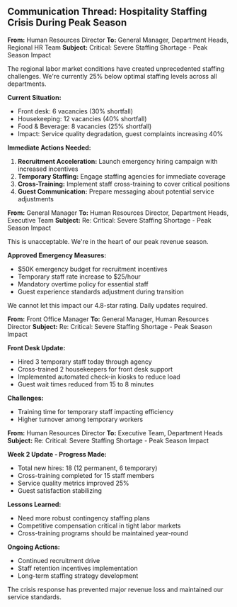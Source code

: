## Communication Thread: Hospitality Staffing Crisis During Peak Season

**From:** Human Resources Director
**To:** General Manager, Department Heads, Regional HR Team
**Subject:** Critical: Severe Staffing Shortage - Peak Season Impact

The regional labor market conditions have created unprecedented staffing challenges. We're currently 25% below optimal staffing levels across all departments.

**Current Situation:**
- Front desk: 6 vacancies (30% shortfall)
- Housekeeping: 12 vacancies (40% shortfall)
- Food & Beverage: 8 vacancies (25% shortfall)
- Impact: Service quality degradation, guest complaints increasing 40%

**Immediate Actions Needed:**
1. **Recruitment Acceleration:** Launch emergency hiring campaign with increased incentives
2. **Temporary Staffing:** Engage staffing agencies for immediate coverage
3. **Cross-Training:** Implement staff cross-training to cover critical positions
4. **Guest Communication:** Prepare messaging about potential service adjustments

**From:** General Manager
**To:** Human Resources Director, Department Heads, Executive Team
**Subject:** Re: Critical: Severe Staffing Shortage - Peak Season Impact

This is unacceptable. We're in the heart of our peak revenue season.

**Approved Emergency Measures:**
- $50K emergency budget for recruitment incentives
- Temporary staff rate increase to $25/hour
- Mandatory overtime policy for essential staff
- Guest experience standards adjustment during transition

We cannot let this impact our 4.8-star rating. Daily updates required.

**From:** Front Office Manager
**To:** General Manager, Human Resources Director
**Subject:** Re: Critical: Severe Staffing Shortage - Peak Season Impact

**Front Desk Update:**
- Hired 3 temporary staff today through agency
- Cross-trained 2 housekeepers for front desk support
- Implemented automated check-in kiosks to reduce load
- Guest wait times reduced from 15 to 8 minutes

**Challenges:**
- Training time for temporary staff impacting efficiency
- Higher turnover among temporary workers

**From:** Human Resources Director
**To:** Executive Team, Department Heads
**Subject:** Re: Critical: Severe Staffing Shortage - Peak Season Impact

**Week 2 Update - Progress Made:**

- Total new hires: 18 (12 permanent, 6 temporary)
- Cross-training completed for 15 staff members
- Service quality metrics improved 25%
- Guest satisfaction stabilizing

**Lessons Learned:**
- Need more robust contingency staffing plans
- Competitive compensation critical in tight labor markets
- Cross-training programs should be maintained year-round

**Ongoing Actions:**
- Continued recruitment drive
- Staff retention incentives implementation
- Long-term staffing strategy development

The crisis response has prevented major revenue loss and maintained our service standards.
